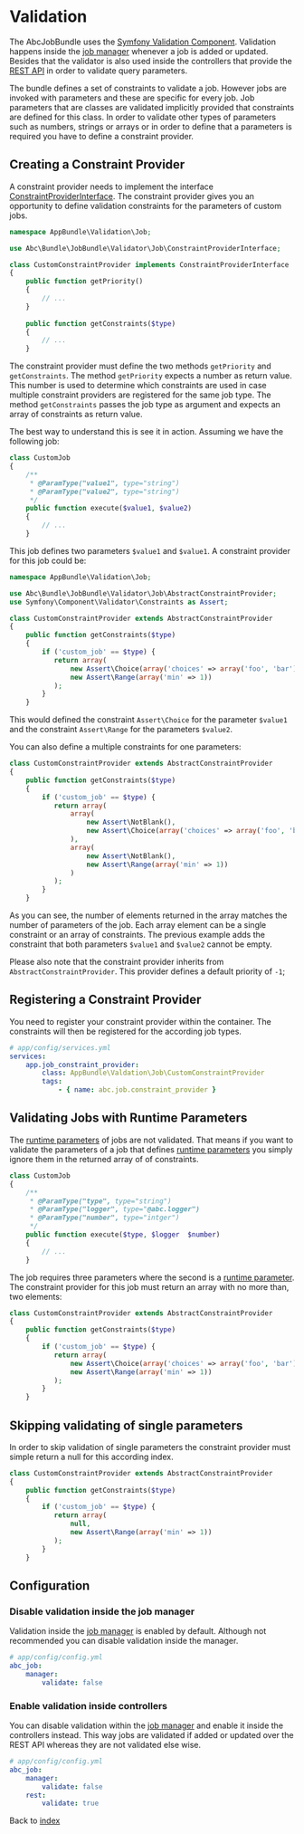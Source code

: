 Validation
==========

The AbcJobBundle uses the [Symfony Validation Component](http://symfony.com/doc/current/validation.html). Validation happens inside the [job manager](./job-management.md) whenever a job is added or updated. Besides that the validator is also used inside the controllers that provide the [REST API](./rest-api.md) in order to validate query parameters.

The bundle defines a set of constraints to validate a job. However jobs are invoked with parameters and these are specific for every job. Job parameters that are classes are validated implicitly provided that constraints are defined for this class. In order to validate other types of parameters such as numbers, strings or arrays or in order to define that a parameters is required you have to define a constraint provider.

## Creating a Constraint Provider

A constraint provider needs to implement the  interface [ConstraintProviderInterface](../../Validator/ConstraintProviderInterface.php). The constraint provider gives you an opportunity to define validation constraints for the parameters of custom jobs.

```php
namespace AppBundle\Validation\Job;

use Abc\Bundle\JobBundle\Validator\Job\ConstraintProviderInterface;

class CustomConstraintProvider implements ConstraintProviderInterface
{
    public function getPriority()
    {
        // ...
    }
    
    public function getConstraints($type)
    {
        // ...
    }
```

The constraint provider must define the two methods `getPriority` and `getConstraints`. The method `getPriority` expects a number as return value. This number is used to determine which constraints are used in case multiple constraint providers are registered for the same job type. The method `getConstraints` passes the job type as argument and expects an array of constraints as return value.

The best way to understand this is see it in action. Assuming we have the following job:

```php
class CustomJob
{
    /**
     * @ParamType("value1", type="string")
     * @ParamType("value2", type="string")
     */
    public function execute($value1, $value2)
    {
        // ...
    }
```

This job defines two parameters `$value1` and `$value1`. A constraint provider for this job could be:

```php
namespace AppBundle\Validation\Job;

use Abc\Bundle\JobBundle\Validator\Job\AbstractConstraintProvider;
use Symfony\Component\Validator\Constraints as Assert;

class CustomConstraintProvider extends AbstractConstraintProvider
{
    public function getConstraints($type)
    {
        if ('custom_job' == $type) {
           return array(
               new Assert\Choice(array('choices' => array('foo', 'bar'))),
               new Assert\Range(array('min' => 1))
           ); 
        }
    }
```

This would defined the constraint `Assert\Choice` for the parameter `$value1` and the constraint `Assert\Range` for the parameters `$value2`.

You can also define a multiple constraints for one parameters:

```php
class CustomConstraintProvider extends AbstractConstraintProvider
{
    public function getConstraints($type)
    {
        if ('custom_job' == $type) {
           return array(
               array(
                   new Assert\NotBlank(),
                   new Assert\Choice(array('choices' => array('foo', 'bar'))),
               ),
               array(
                   new Assert\NotBlank(),
                   new Assert\Range(array('min' => 1))
               )
           ); 
        }
    }
```

As you can see, the number of elements returned in the array matches the number of parameters of the job. Each array element can be a single constraint or an array of constraints. The previous example adds the constraint that both parameters `$value1` and `$value2` cannot be empty.

Please also note that the constraint provider inherits from `AbstractConstraintProvider`. This provider defines a default priority of `-1`;

## Registering a Constraint Provider

You need to register your constraint provider within the container. The constraints will then be registered for the according job types.

```yml
# app/config/services.yml
services:
    app.job_constraint_provider:
        class: AppBundle\Valdation\Job\CustomConstraintProvider
        tags:
            - { name: abc.job.constraint_provider }
```

## Validating Jobs with Runtime Parameters

The [runtime parameters](./runtime-parameters.md) of jobs are not validated. That means if you want to validate the parameters of a job that defines [runtime parameters](./runtime-parameters.md) you simply ignore them in the returned array of of constraints.
 
```php
class CustomJob
{
    /**
     * @ParamType("type", type="string")
     * @ParamType("logger", type="@abc.logger")
     * @ParamType("number", type="intger")
     */
    public function execute($type, $logger  $number)
    {
        // ...
    }
```

The job requires three parameters where the second is a [runtime parameter](./runtime-parameters.md). The constraint provider for this job must return an array with no more than, two elements:

```php
class CustomConstraintProvider extends AbstractConstraintProvider
{
    public function getConstraints($type)
    {
        if ('custom_job' == $type) {
           return array(
               new Assert\Choice(array('choices' => array('foo', 'bar'))),
               new Assert\Range(array('min' => 1))
           ); 
        }
    }
```

## Skipping validating of single parameters

In order to skip validation of single parameters the constraint provider must simple return a null for this according index.

```php
class CustomConstraintProvider extends AbstractConstraintProvider
{
    public function getConstraints($type)
    {
        if ('custom_job' == $type) {
           return array(
               null,
               new Assert\Range(array('min' => 1))
           ); 
        }
    }
```

## Configuration

### Disable validation inside the job manager

Validation inside the [job manager](./job-management.md) is enabled by default. Although not recommended you can disable validation inside the manager.
 
```yaml
# app/config/config.yml
abc_job:
    manager:
        validate: false
```

### Enable validation inside controllers

You can disable validation within the [job manager](./job-management.md) and enable it inside the controllers instead. This way jobs are validated if added or updated over the REST API whereas they are not validated else wise.

```yaml
# app/config/config.yml
abc_job:
    manager:
        validate: false
    rest:
        validate: true
```

Back to [index](../../README.md)